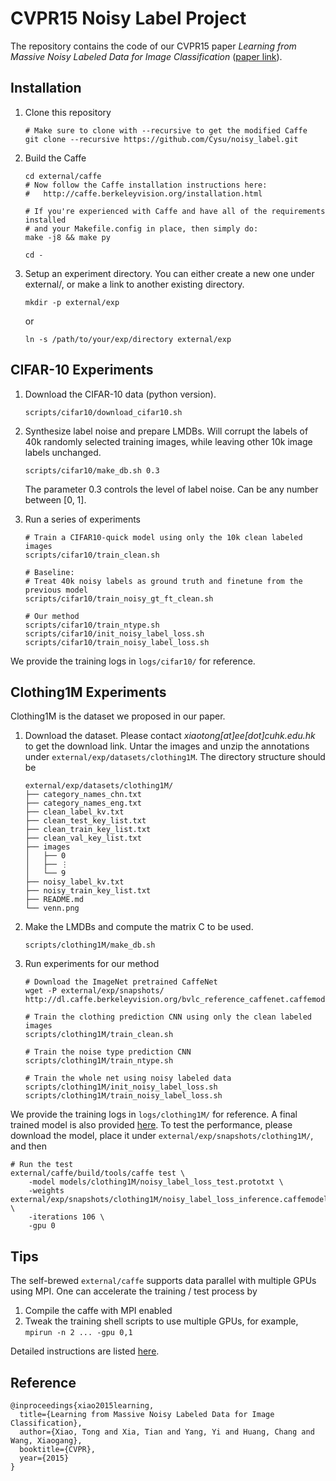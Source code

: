 # CVPR15 Noisy Label Project

The repository contains the code of our CVPR15 paper *Learning from Massive Noisy Labeled Data for Image Classification* ([paper link](http://www.cv-foundation.org/openaccess/content_cvpr_2015/papers/Xiao_Learning_From_Massive_2015_CVPR_paper.pdf)).

## Installation

1.  Clone this repository

        # Make sure to clone with --recursive to get the modified Caffe
        git clone --recursive https://github.com/Cysu/noisy_label.git

2.  Build the Caffe

        cd external/caffe
        # Now follow the Caffe installation instructions here:
        #   http://caffe.berkeleyvision.org/installation.html

        # If you're experienced with Caffe and have all of the requirements installed
        # and your Makefile.config in place, then simply do:
        make -j8 && make py

        cd -

3.  Setup an experiment directory. You can either create a new one under external/, or make a link to another existing directory.

        mkdir -p external/exp

    or

        ln -s /path/to/your/exp/directory external/exp

## CIFAR-10 Experiments

1.  Download the CIFAR-10 data (python version).

        scripts/cifar10/download_cifar10.sh

2.  Synthesize label noise and prepare LMDBs. Will corrupt the labels of 40k randomly selected training images, while leaving other 10k image labels unchanged.

        scripts/cifar10/make_db.sh 0.3

    The parameter 0.3 controls the level of label noise. Can be any number between [0, 1].

3.  Run a series of experiments

        # Train a CIFAR10-quick model using only the 10k clean labeled images
        scripts/cifar10/train_clean.sh

        # Baseline:
        # Treat 40k noisy labels as ground truth and finetune from the previous model
        scripts/cifar10/train_noisy_gt_ft_clean.sh

        # Our method
        scripts/cifar10/train_ntype.sh
        scripts/cifar10/init_noisy_label_loss.sh
        scripts/cifar10/train_noisy_label_loss.sh

We provide the training logs in `logs/cifar10/` for reference.

## Clothing1M Experiments

Clothing1M is the dataset we proposed in our paper.

1.  Download the dataset. Please contact *xiaotong[at]ee[dot]cuhk.edu.hk* to get the download link. Untar the images and unzip the annotations under `external/exp/datasets/clothing1M`. The directory structure should be

        external/exp/datasets/clothing1M/
        ├── category_names_chn.txt
        ├── category_names_eng.txt
        ├── clean_label_kv.txt
        ├── clean_test_key_list.txt
        ├── clean_train_key_list.txt
        ├── clean_val_key_list.txt
        ├── images
        │   ├── 0
        │   ├── ⋮
        │   └── 9
        ├── noisy_label_kv.txt
        ├── noisy_train_key_list.txt
        ├── README.md
        └── venn.png

2.  Make the LMDBs and compute the matrix C to be used.

        scripts/clothing1M/make_db.sh

3.  Run experiments for our method

        # Download the ImageNet pretrained CaffeNet
        wget -P external/exp/snapshots/ http://dl.caffe.berkeleyvision.org/bvlc_reference_caffenet.caffemodel

        # Train the clothing prediction CNN using only the clean labeled images
        scripts/clothing1M/train_clean.sh

        # Train the noise type prediction CNN
        scripts/clothing1M/train_ntype.sh

        # Train the whole net using noisy labeled data
        scripts/clothing1M/init_noisy_label_loss.sh
        scripts/clothing1M/train_noisy_label_loss.sh

We provide the training logs in `logs/clothing1M/` for reference. A final trained model is also provided [here](https://drive.google.com/open?id=0B67_d0rLRTQYMkthcV91NmtSX0E). To test the performance, please download the model, place it under `external/exp/snapshots/clothing1M/`, and then

    # Run the test
    external/caffe/build/tools/caffe test \
        -model models/clothing1M/noisy_label_loss_test.prototxt \
        -weights external/exp/snapshots/clothing1M/noisy_label_loss_inference.caffemodel \
        -iterations 106 \
        -gpu 0

## Tips

The self-brewed `external/caffe` supports data parallel with multiple GPUs using MPI. One can accelerate the training / test process by

1.  Compile the caffe with MPI enabled
2.  Tweak the training shell scripts to use multiple GPUs, for example, `mpirun -n 2 ... -gpu 0,1`

Detailed instructions are listed [here](https://github.com/Cysu/caffe).

## Reference

    @inproceedings{xiao2015learning,
      title={Learning from Massive Noisy Labeled Data for Image Classification},
      author={Xiao, Tong and Xia, Tian and Yang, Yi and Huang, Chang and Wang, Xiaogang},
      booktitle={CVPR},
      year={2015}
    }
